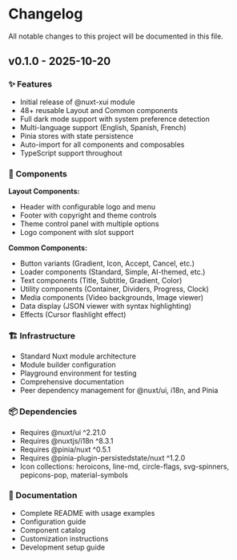 # Changelog

All notable changes to this project will be documented in this file.

## v0.1.0 - 2025-10-20

### ✨ Features

- Initial release of @nuxt-xui module
- 48+ reusable Layout and Common components
- Full dark mode support with system preference detection
- Multi-language support (English, Spanish, French)
- Pinia stores with state persistence
- Auto-import for all components and composables
- TypeScript support throughout

### 🎨 Components

**Layout Components:**
- Header with configurable logo and menu
- Footer with copyright and theme controls
- Theme control panel with multiple options
- Logo component with slot support

**Common Components:**
- Button variants (Gradient, Icon, Accept, Cancel, etc.)
- Loader components (Standard, Simple, AI-themed, etc.)
- Text components (Title, Subtitle, Gradient, Color)
- Utility components (Container, Dividers, Progress, Clock)
- Media components (Video backgrounds, Image viewer)
- Data display (JSON viewer with syntax highlighting)
- Effects (Cursor flashlight effect)

### 🏗️ Infrastructure

- Standard Nuxt module architecture
- Module builder configuration
- Playground environment for testing
- Comprehensive documentation
- Peer dependency management for @nuxt/ui, i18n, and Pinia

### 📦 Dependencies

- Requires @nuxt/ui ^2.21.0
- Requires @nuxtjs/i18n ^8.3.1
- Requires @pinia/nuxt ^0.5.1
- Requires @pinia-plugin-persistedstate/nuxt ^1.2.0
- Icon collections: heroicons, line-md, circle-flags, svg-spinners, pepicons-pop, material-symbols

### 📝 Documentation

- Complete README with usage examples
- Configuration guide
- Component catalog
- Customization instructions
- Development setup guide
